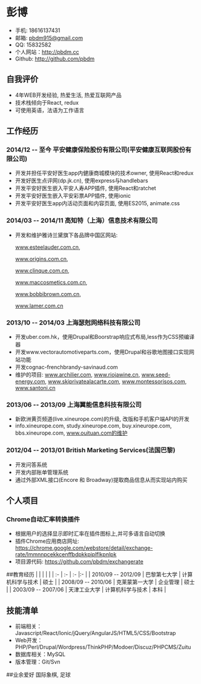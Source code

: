 # 彭博
* 手机: 18616137431
* 邮箱: pbdm915@gmail.com
* QQ: 15832582
* 个人网站：http://pbdm.cc
* Github: http://github.com/pbdm

## 自我评价
* 4年WEB开发经验, 热爱生活, 热爱互联网产品
* 技术栈倾向于React, redux
* 可使用英语，法语为工作语言

## 工作经历
### 2014/12 -- 至今 平安健康保险股份有限公司(平安健康互联网股份有限公司)

* 开发并担任平安好医生app内健康商城模块的技术owner, 使用React和redux
* 开发好医生点评网(dp.jk.cn), 使用express与handlebars
* 开发平安好医生嵌入平安人寿APP插件, 使用React和ratchet
* 开发平安好医生嵌入平安彩票APP插件, 使用ionic
* 开发平安好医生app内活动页面和内容页面, 使用ES2015, animate.css

### 2014/03 -- 2014/11  高知特（上海）信息技术有限公司

* 开发和维护雅诗兰黛旗下各品牌中国区网站:

  www.esteelauder.com.cn,

  www.origins.com.cn,

  www.clinque.com.cn,

  www.maccosmetics.com.cn,

  www.bobbibrown.com.cn,

  www.lamer.com.cn

### 2013/10 -- 2014/03  上海瑟尅网络科技有限公司

* 开发uber.com.hk，使用Drupal和Boorstrap响应式布局,less作为CSS预编译器
* 开发www.vectorautomotiveparts.com，使用Drupal和谷歌地图接口实现网站功能
* 开发cognac-frenchbrandy-savinaud.com
* 维护的项目: www.archilier.com, www.riojawine.cn, www.seed-energy.com, www.skiprivatealacarte.com, www.montessorisos.com, www.santoni.cn

### 2013/06 -- 2013/09  上海翼能信息科技有限公司

* 新欧洲黄页频道(live.xineurope.com)的升级, 改版和手机客户端API的开发
* info.xineurope.com, study.xineurope.com, buy.xineurope.com, bbs.xineurope.com, www.ouituan.com的维护

### 2012/04 -- 2013/01  British Marketing Services(法国巴黎)

* 开发问答系统
* 开发内部账单管理系统
* 通过外部XML接口(Encore 和 Broadway)提取商品信息从而实现站内购买

## 个人项目
### Chrome自动汇率转换插件
* 根据用户的选择显示即时汇率在插件图标上,并可多语言自动切换
* 插件Chrome应用商店网址: https://chrome.google.com/webstore/detail/exchange-rate/lmmnnpcekkcenffbdpkkpiplflkpnlpk
* 项目源代码: https://github.com/pbdm/exchangerate

##教育经历
|                    |                  |                  |      |
| :-                 | :-               | :-               |:-    |
| 2010/09 -- 2012/09 | 巴黎第七大学     | 计算机科学与技术 | 硕士 |
| 2008/09 -- 2010/06 | 克莱蒙第一大学   | 企业管理         | 硕士 |
| 2003/09 -- 2007/06 | 天津工业大学     | 计算机科学与技术 | 本科 |

## 技能清单
- 前端相关：Javascript/React/Ionic/jQuery/AngularJS/HTML5/CSS/Bootstrap
- Web开发：PHP/Perl/Drupal/Wordpress/ThinkPHP/Modoer/Discuz/PHPCMS/Zuitu
- 数据库相关：MySQL
- 版本管理：Git/Svn

##业余爱好
国际象棋, 足球
